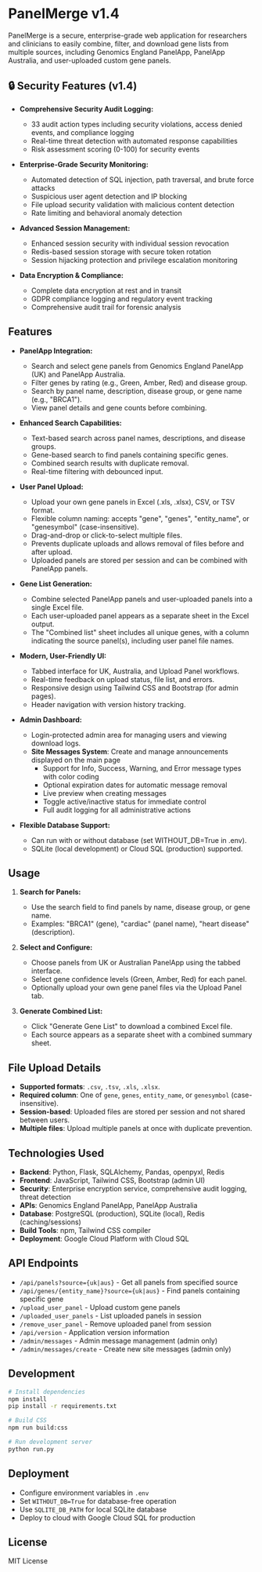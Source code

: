 # PanelMerge v1.4

PanelMerge is a secure, enterprise-grade web application for researchers and clinicians to easily combine, filter, and download gene lists from multiple sources, including Genomics England PanelApp, PanelApp Australia, and user-uploaded custom gene panels.

## 🔒 Security Features (v1.4)

- **Comprehensive Security Audit Logging:**
  - 33 audit action types including security violations, access denied events, and compliance logging
  - Real-time threat detection with automated response capabilities
  - Risk assessment scoring (0-100) for security events

- **Enterprise-Grade Security Monitoring:**
  - Automated detection of SQL injection, path traversal, and brute force attacks
  - Suspicious user agent detection and IP blocking
  - File upload security validation with malicious content detection
  - Rate limiting and behavioral anomaly detection

- **Advanced Session Management:**
  - Enhanced session security with individual session revocation
  - Redis-based session storage with secure token rotation
  - Session hijacking protection and privilege escalation monitoring

- **Data Encryption & Compliance:**
  - Complete data encryption at rest and in transit
  - GDPR compliance logging and regulatory event tracking
  - Comprehensive audit trail for forensic analysis

## Features

- **PanelApp Integration:**
  - Search and select gene panels from Genomics England PanelApp (UK) and PanelApp Australia.
  - Filter genes by rating (e.g., Green, Amber, Red) and disease group.
  - Search by panel name, description, disease group, or gene name (e.g., "BRCA1").
  - View panel details and gene counts before combining.

- **Enhanced Search Capabilities:**
  - Text-based search across panel names, descriptions, and disease groups.
  - Gene-based search to find panels containing specific genes.
  - Combined search results with duplicate removal.
  - Real-time filtering with debounced input.

- **User Panel Upload:**
  - Upload your own gene panels in Excel (.xls, .xlsx), CSV, or TSV format.
  - Flexible column naming: accepts "gene", "genes", "entity_name", or "genesymbol" (case-insensitive).
  - Drag-and-drop or click-to-select multiple files.
  - Prevents duplicate uploads and allows removal of files before and after upload.
  - Uploaded panels are stored per session and can be combined with PanelApp panels.

- **Gene List Generation:**
  - Combine selected PanelApp panels and user-uploaded panels into a single Excel file.
  - Each user-uploaded panel appears as a separate sheet in the Excel output.
  - The "Combined list" sheet includes all unique genes, with a column indicating the source panel(s), including user panel file names.

- **Modern, User-Friendly UI:**
  - Tabbed interface for UK, Australia, and Upload Panel workflows.
  - Real-time feedback on upload status, file list, and errors.
  - Responsive design using Tailwind CSS and Bootstrap (for admin pages).
  - Header navigation with version history tracking.

- **Admin Dashboard:**
  - Login-protected admin area for managing users and viewing download logs.
  - **Site Messages System**: Create and manage announcements displayed on the main page
    - Support for Info, Success, Warning, and Error message types with color coding
    - Optional expiration dates for automatic message removal
    - Live preview when creating messages
    - Toggle active/inactive status for immediate control
    - Full audit logging for all administrative actions

- **Flexible Database Support:**
  - Can run with or without database (set WITHOUT_DB=True in .env).
  - SQLite (local development) or Cloud SQL (production) supported.

## Usage

1. **Search for Panels:**
   - Use the search field to find panels by name, disease group, or gene name.
   - Examples: "BRCA1" (gene), "cardiac" (panel name), "heart disease" (description).

2. **Select and Configure:**
   - Choose panels from UK or Australian PanelApp using the tabbed interface.
   - Select gene confidence levels (Green, Amber, Red) for each panel.
   - Optionally upload your own gene panel files via the Upload Panel tab.

3. **Generate Combined List:**
   - Click "Generate Gene List" to download a combined Excel file.
   - Each source appears as a separate sheet with a combined summary sheet.

## File Upload Details
- **Supported formats**: `.csv`, `.tsv`, `.xls`, `.xlsx`.
- **Required column**: One of `gene`, `genes`, `entity_name`, or `genesymbol` (case-insensitive).
- **Session-based**: Uploaded files are stored per session and not shared between users.
- **Multiple files**: Upload multiple panels at once with duplicate prevention.

## Technologies Used
- **Backend**: Python, Flask, SQLAlchemy, Pandas, openpyxl, Redis
- **Frontend**: JavaScript, Tailwind CSS, Bootstrap (admin UI)
- **Security**: Enterprise encryption service, comprehensive audit logging, threat detection
- **APIs**: Genomics England PanelApp, PanelApp Australia
- **Database**: PostgreSQL (production), SQLite (local), Redis (caching/sessions)
- **Build Tools**: npm, Tailwind CSS compiler
- **Deployment**: Google Cloud Platform with Cloud SQL

## API Endpoints
- `/api/panels?source={uk|aus}` - Get all panels from specified source
- `/api/genes/{entity_name}?source={uk|aus}` - Find panels containing specific gene
- `/upload_user_panel` - Upload custom gene panels
- `/uploaded_user_panels` - List uploaded panels in session
- `/remove_user_panel` - Remove uploaded panel from session
- `/api/version` - Application version information
- `/admin/messages` - Admin message management (admin only)
- `/admin/messages/create` - Create new site messages (admin only)

## Development
```bash
# Install dependencies
npm install
pip install -r requirements.txt

# Build CSS
npm run build:css

# Run development server
python run.py
```

## Deployment
- Configure environment variables in `.env`
- Set `WITHOUT_DB=True` for database-free operation
- Use `SQLITE_DB_PATH` for local SQLite database
- Deploy to cloud with Google Cloud SQL for production

## License
MIT License
